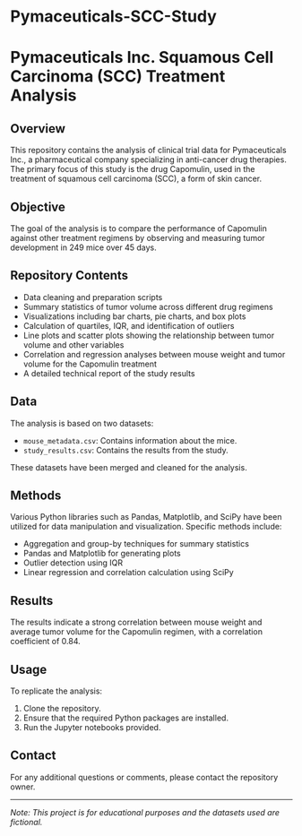 # Pymaceuticals-SCC-Study

# Pymaceuticals Inc. Squamous Cell Carcinoma (SCC) Treatment Analysis

## Overview

This repository contains the analysis of clinical trial data for Pymaceuticals Inc., a pharmaceutical company specializing in anti-cancer drug therapies. The primary focus of this study is the drug Capomulin, used in the treatment of squamous cell carcinoma (SCC), a form of skin cancer.

## Objective

The goal of the analysis is to compare the performance of Capomulin against other treatment regimens by observing and measuring tumor development in 249 mice over 45 days.

## Repository Contents

- Data cleaning and preparation scripts
- Summary statistics of tumor volume across different drug regimens
- Visualizations including bar charts, pie charts, and box plots
- Calculation of quartiles, IQR, and identification of outliers
- Line plots and scatter plots showing the relationship between tumor volume and other variables
- Correlation and regression analyses between mouse weight and tumor volume for the Capomulin treatment
- A detailed technical report of the study results

## Data

The analysis is based on two datasets:

- `mouse_metadata.csv`: Contains information about the mice.
- `study_results.csv`: Contains the results from the study.

These datasets have been merged and cleaned for the analysis.

## Methods

Various Python libraries such as Pandas, Matplotlib, and SciPy have been utilized for data manipulation and visualization. Specific methods include:

- Aggregation and group-by techniques for summary statistics
- Pandas and Matplotlib for generating plots
- Outlier detection using IQR
- Linear regression and correlation calculation using SciPy

## Results

The results indicate a strong correlation between mouse weight and average tumor volume for the Capomulin regimen, with a correlation coefficient of 0.84.

## Usage

To replicate the analysis:

1. Clone the repository.
2. Ensure that the required Python packages are installed.
3. Run the Jupyter notebooks provided.

## Contact

For any additional questions or comments, please contact the repository owner.

---

*Note: This project is for educational purposes and the datasets used are fictional.*
